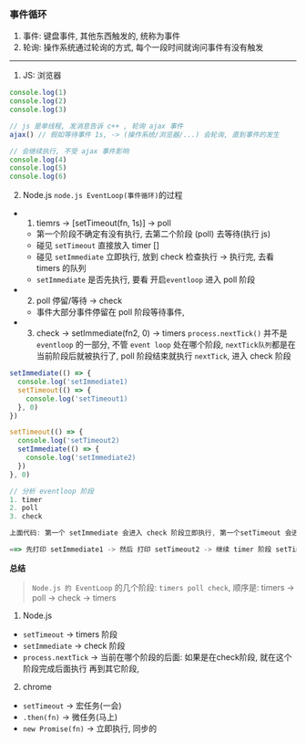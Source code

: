 ### 事件循环

1. 事件: 键盘事件, 其他东西触发的, 统称为事件
2. 轮询: 操作系统通过轮询的方式, 每个一段时间就询问事件有没有触发

---

1. JS: 浏览器
```js
console.log(1)
console.log(2)
console.log(3)

// js 是单线程, 发消息告诉 c++ , 轮询 ajax 事件
ajax() // 假如等待事件 1s, -> (操作系统/浏览器/...) 会轮询, 直到事件的发生

// 会继续执行, 不受 ajax 事件影响 
console.log(4)
console.log(5)
console.log(6)
```

2. Node.js
`node.js EventLoop(事件循环)`的过程
  - 1. tiemrs -> [setTimeout(fn, 1s)] -> poll
    - 第一个阶段不确定有没有执行, 去第二个阶段 (poll) 去等待(执行 js)
    - 碰见 `setTimeout` 直接放入 timer []
    - 碰见 `setImmediate` 立即执行, 放到 check 检查执行 -> 执行完, 去看 timers 的队列
    - `setImmediate` 是否先执行, 要看 开启`eventloop` 进入 poll 阶段
  - 2. poll 停留/等待 -> check
    - 事件大部分事件停留在 poll 阶段等待事件,
  - 3. check -> setImmediate(fn2, 0) -> timers
`process.nextTick()` 并不是 `eventloop` 的一部分, 不管 `event loop` 处在哪个阶段, `nextTick队列`都是在当前阶段后就被执行了, poll 阶段结束就执行 `nextTick`, 进入 check 阶段
```js
setImmediate(() => {
  console.log('setImmediate1)
  setTimeout(() => {
    console.log('setTimeout1)
  }, 0)
})

setTimeout(() => {
  console.log('setTimeout2)
  setImmediate(() => {
    console.log('setImmediate2)
  })
}, 0)

// 分析 eventloop 阶段
1. timer
2. poll
3. check

上面代码: 第一个 setImmediate 会进入 check 阶段立即执行, 第一个setTimeout 会进入 timer, 放入第一个队列, 然后 第一个 setImmediate 里面的 setTimeout 会被放入 timer 阶段 第二个, 

==> 先打印 setImmediate1 -> 然后 打印 setTimeout2 -> 继续 timer 阶段 setTimeout1 -> 最后回到check 阶段 -> setImmediate2
```

**总结**
> `Node.js 的 EventLoop` 的几个阶段: `timers poll check`, 顺序是: timers -> poll -> check -> timers

1. Node.js
  - `setTimeout` -> timers 阶段
  - `setImmediate` -> check 阶段
  - `process.nextTick` -> 当前在哪个阶段的后面: 如果是在check阶段, 就在这个阶段完成后面执行 再到其它阶段, 

2. chrome
  - `setTimeout` -> 宏任务(一会)
  - `.then(fn)` -> 微任务(马上)
  - `new Promise(fn)` -> 立即执行, 同步的